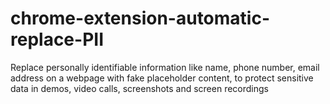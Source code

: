 # chrome-extension-automatic-replace-PII
Replace personally identifiable information like name, phone number, email address on a webpage with fake placeholder content, to protect sensitive data in demos, video calls, screenshots and screen recordings
